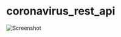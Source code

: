 # coronavirus_rest_api

![Screenshot](https://user-images.githubusercontent.com/65729613/123228454-29e6ce00-d4f5-11eb-8bfa-ae5fe01f7d4c.png)
